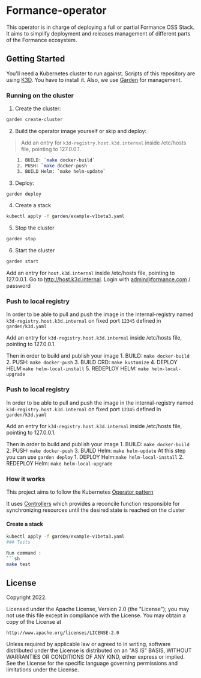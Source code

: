 # Formance-operator

This operator is in charge of deploying a full or partial Formance OSS Stack.
It aims to simplify deployment and releases management of different parts of the Formance ecosystem.

## Getting Started

You'll need a Kubernetes cluster to run against.
Scripts of this repository are using [K3D](https://k3d.io/v5.4.6/). You have to install it.
Also, we use [Garden](https://docs.garden.io/) for management.

### Running on the cluster

1. Create the cluster:

```sh
garden create-cluster
```

2. Build the operator image yourself or skip and deploy:

> Add an entry for `k3d-registry.host.k3d.internal` inside /etc/hosts file, pointing to 127.0.0.1.

```sh
    1. BUILD: `make docker-build`
    2. PUSH: `make docker-push
    3. BUILD Helm: `make helm-update`
```

3. Deploy:

```sh
garden deploy
```

4. Create a stack

```sh
kubectl apply -f garden/example-v1beta3.yaml
```

5. Stop the cluster

```sh
garden stop
```

6. Start the cluster

```sh
garden start
```

Add an entry for `host.k3d.internal` inside /etc/hosts file, pointing to 127.0.0.1.
Go to http://host.k3d.internal.
Login with admin@formance.com / password

### Push to local registry

In order to be able to pull and push the image in the internal-registry named `k3d-registry.host.k3d.internal` 
on fixed port `12345` defined in `garden/k3d.yaml` 


Add an entry for `k3d-registry.host.k3d.internal` inside /etc/hosts file, pointing to 127.0.0.1.

Then in order to build and publish your image
    1. BUILD: `make docker-build`
    2. PUSH: `make docker-push`
    3. BUILD CRD: `make kustomize`
    4. DEPLOY HELM:`make helm-local-install`
    5. REDEPLOY HELM: `make helm-local-upgrade`
   


### Push to local registry

In order to be able to pull and push the image in the internal-registry named `k3d-registry.host.k3d.internal` 
on fixed port `12345` defined in `garden/k3d.yaml` 


Add an entry for `k3d-registry.host.k3d.internal` inside /etc/hosts file, pointing to 127.0.0.1.

Then in order to build and publish your image
    1. BUILD: `make docker-build`
    2. PUSH: `make docker-push`
    3. BUILD Helm: `make helm-update`
At this step you can use `garden deploy`
    1. DEPLOY Helm:`make helm-local-install`
    2. REDEPLOY Helm: `make helm-local-upgrade`


### How it works
This project aims to follow the Kubernetes [Operator pattern](https://kubernetes.io/docs/concepts/extend-kubernetes/operator/)

It uses [Controllers](https://kubernetes.io/docs/concepts/architecture/controller/)
which provides a reconcile function responsible for synchronizing resources until the desired state is reached on the cluster


#### Create a stack

```sh
kubectl apply -f garden/example-v1beta3.yaml
### Tests

Run command :
```sh
make test
```

## License

Copyright 2022.

Licensed under the Apache License, Version 2.0 (the "License");
you may not use this file except in compliance with the License.
You may obtain a copy of the License at

    http://www.apache.org/licenses/LICENSE-2.0

Unless required by applicable law or agreed to in writing, software
distributed under the License is distributed on an "AS IS" BASIS,
WITHOUT WARRANTIES OR CONDITIONS OF ANY KIND, either express or implied.
See the License for the specific language governing permissions and
limitations under the License.